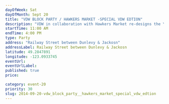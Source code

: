 ```yaml
---
dayOfWeek: Sat
dayOfMonth: Sept 20
title: "VDW BLOCK PARTY / HAWKERS MARKET -SPECIAL VDW EDTION"
description: "VDW in collaboration with Hawkers Market re-designs the \"block party\".  Take your taste buds for a walk and make us one of your stops on your VDW design adventure."
startTime: 11:00 AM
endTime: 4:00 PM
type: Party
address: "Railway Street between Dunlevy & Jackosn"
addressLabel: Railway Street between Dunlevy & Jackosn
latitude: 49.2847891
longitude: -123.0933745
eventUrl: 
eventUrlLabel: 
published: true
price: 

category: event-20
priority: 30
slug: 2014-09-20-vdw_block_party__hawkers_market_special_vdw_edtion
---
```

